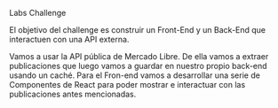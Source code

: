 Labs Challenge

El objetivo del challenge es construir un Front-End y un Back-End que interactuen con una API externa.

Vamos a usar la API pública de Mercado Libre. De ella vamos a extraer publicaciones que luego vamos a guardar en nuestro propio back-end usando un caché. 
Para el Fron-end vamos a desarrollar una serie de Componentes de React para poder mostrar e interactuar con las publicaciones antes mencionadas.
